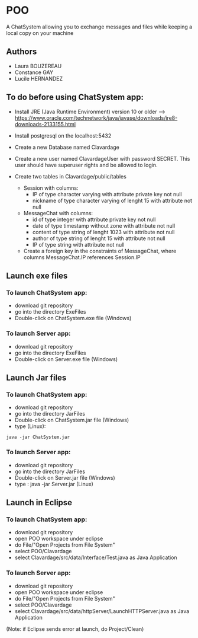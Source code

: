 # POO
A ChatSystem allowing you to exchange messages and files while keeping a local copy on your machine

## Authors
- Laura BOUZEREAU
- Constance GAY
- Lucile HERNANDEZ

## To do before using ChatSystem app:
- Install JRE (Java Runtime Environment) version 10 or older --> https://www.oracle.com/technetwork/java/javase/downloads/jre8-downloads-2133155.html

- Install postgresql on the localhost:5432
- Create a new Database named Clavardage
- Create a new user named ClavardageUser with password SECRET. This user should have superuser rights and be allowed to login.
- Create two tables in Clavardage/public/tables 
	- Session with columns:
		- IP of type character varying with attribute private key not null 
		- nickname of type character varying of lenght 15 with attribute not null
	- MessageChat with columns:
		- id of type integer with attribute private key not null
		- date of type timestamp without zone with attribute not null
		- content of type string of lenght 1023 with attribute not null
		- author of type string of lenght 15 with attribute not null
		- IP of type string with attribute not null
	- Create a foreign key in the constraints of MessageChat, where columns MessageChat.IP references Session.IP
	
## Launch exe files

### To launch ChatSystem app:
- download git repository
- go into the directory ExeFiles
- Double-click on ChatSystem.exe file (Windows)

### To launch Server app:
- download git repository
- go into the directory ExeFiles
- Double-click on Server.exe file (Windows)

## Launch Jar files

### To launch ChatSystem app:
- download git repository
- go into the directory JarFiles
- Double-click on ChatSystem.jar file (Windows)
- type (Linux): 
```
java -jar ChatSystem.jar
```

### To launch Server app:
- download git repository
- go into the directory JarFiles
- Double-click on Server.jar file (Windows)
- type : java -jar Server.jar (Linux)

## Launch in Eclipse

### To launch ChatSystem app:
- download git repository
- open POO workspace under eclipse
- do File/"Open Projects from File System"
- select POO/Clavardage
- select Clavardage/src/data/Interface/Test.java as Java Application

### To launch Server app:
- download git repository
- open POO workspace under eclipse
- do File/"Open Projects from File System"
- select POO/Clavardage
- select Clavardage/src/data/httpServer/LaunchHTTPServer.java as Java Application

(Note: if Eclipse sends error at launch, do Project/Clean)
